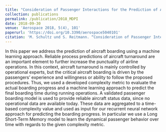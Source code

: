 ```yaml
---
title: "Consideration of Passenger Interactions for the Prediction of Aircraft Boarding Tim"
collection: publications
permalink: /publication/2018_MDPI
date: 2018-09-30
venue: 'Aerospace 2018, 5(4), 101'
paperurl: 'https://doi.org/10.3390/aerospace5040101'
citation: 'M. Schultz und S. Reitmann. “Consideration of Passenger Interactions for the Prediction of Aircraft Boarding Time”. In: Aerospace 5.4 (Sep. 2018), S. 101.'
---
```


In this paper we address the prediction of aircraft boarding using a machine learning approach. Reliable process predictions of aircraft turnaround are an important element to further increase the punctuality of airline operations. In this context, aircraft turnaround is mainly controlled by operational experts, but the critical aircraft boarding is driven by the passengers’ experience and willingness or ability to follow the proposed procedures. Thus, we used a developed complexity metric to evaluate the actual boarding progress and a machine learning approach to predict the final boarding time during running operations. A validated passenger boarding model is used to provide reliable aircraft status data, since no operational data are available today. These data are aggregated to a time-based complexity value and used as input for our recurrent neural network approach for predicting the boarding progress. In particular we use a Long Short-Term Memory model to learn the dynamical passenger behavior over time with regards to the given complexity metric. 
